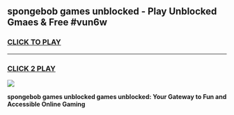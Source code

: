 
## spongebob games unblocked - Play Unblocked Gmaes & Free #vun6w
<h3>
<a href="https://news.freeplayer.one?title=spongebob_games_unblocked&ref=26F">CLICK TO PLAY</a></h3>
<hr>

<h3>
<a href="https://news.freeplayer.one?title=spongebob_games_unblocked&ref=26F">CLICK 2 PLAY</a>
  
</h3>

<a href="https://news.freeplayer.one?title=spongebob_games_unblocked&ref=26F/"><img src="https://clearcache.store/games.png"></a>


**spongebob games unblocked games unblocked: Your Gateway to Fun and Accessible Online Gaming**
